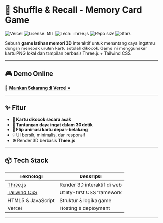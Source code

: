 # 🧠 Shuffle & Recall - Memory Card Game

![Vercel](https://vercel.badge/pinned?label=Vercel&color=cyan)
![License: MIT](https://img.shields.io/badge/License-MIT-green.svg)
![Tech: Three.js](https://img.shields.io/badge/Built%20With-Three.js-orange)
![Repo size](https://img.shields.io/github/repo-size/b46usf/game_kartu)
![Stars](https://img.shields.io/github/stars/b46usf/game_kartu?style=social)

Sebuah **game latihan memori 3D** interaktif untuk menantang daya ingatmu dengan menebak urutan kartu setelah dikocok. Game ini menggunakan kartu PNG lokal dan tampilan berbasis Three.js + Tailwind CSS.

---

## 🎮 Demo Online

🔗 **[Mainkan Sekarang di Vercel »](https://game-kartu-lemon.vercel.app/)**

---

## ✨ Fitur

- 🔄 **Kartu dikocok secara acak**
- 🧠 **Tantangan daya ingat dalam 30 detik**
- 🎴 **Flip animasi kartu depan-belakang**
- 💡 UI bersih, minimalis, dan responsif
- ⚙️ Render 3D berbasis **Three.js**

---

## 📦 Tech Stack

| Teknologi | Deskripsi |
|----------|------------|
| [Three.js](https://threejs.org/) | Render 3D interaktif di web |
| [Tailwind CSS](https://tailwindcss.com/) | Utility-first CSS framework |
| HTML5 & JavaScript | Struktur & logika game |
| Vercel | Hosting & deployment |

---

